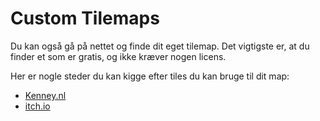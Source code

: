 # Custom Tilemaps

Du kan også gå på nettet og finde dit eget tilemap. Det vigtigste er, at du finder et som er gratis, og ikke kræver nogen licens.

Her er nogle steder du kan kigge efter tiles du kan bruge til dit map:

- [Kenney.nl](https://kenney.nl/assets/category:2D?search=rpg&sort=update)
- [itch.io](https://itch.io/game-assets/genre-rpg/tag-16x16/tag-2d/tag-top-down)

